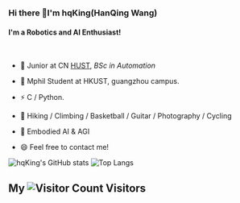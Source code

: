 ### Hi there 👋I'm hqKing(HanQing Wang)
#### I'm a Robotics and AI Enthusiast!
<br />

- 🍻 Junior at CN [HUST](https://www.hust.edu.cn), _BSc in Automation_
- 🍻 Mphil Student at HKUST, guangzhou campus.

- ⚡ C / Python.
- 🏃 Hiking / Climbing / Basketball / Guitar / Photography / Cycling
- 🌱 Embodied AI & AGI
- 😄 Feel free to contact me!

![hqKing's GitHub stats](https://github-readme-stats.vercel.app/api?username=hq-King&show_icons=true&theme=ambient_gradient)
![Top Langs](https://github-readme-stats.vercel.app/api/top-langs/?username=hq-King&layout=compact&langs_count=8)
## My ![Visitor Count](https://profile-counter.glitch.me/hq-King/count.svg) Visitors

<!--
**hqking0424/hqking0424** is a ✨ _special_ ✨ repository because its `README.md` (this file) appears on your GitHub profile.

Here are some ideas to get you started:

- 🔭 I’m currently working on ...

- 👯 I’m looking to collaborate on ...
- 🤔 I’m looking for help with ...
- 💬 Ask me about ...
- 📫 How to reach me: ...
- 😄 Pronouns: ...
- ⚡ Fun fact: ...
-->
